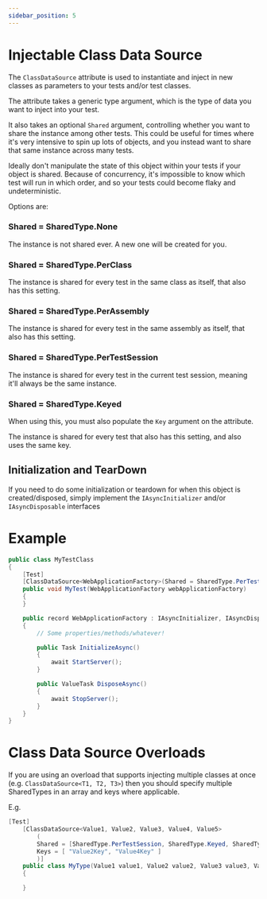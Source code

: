 ```yaml
---
sidebar_position: 5
---
```


# Injectable Class Data Source

The `ClassDataSource` attribute is used to instantiate and inject in new classes as parameters to your tests and/or test classes.

The attribute takes a generic type argument, which is the type of data you want to inject into your test.

It also takes an optional `Shared` argument, controlling whether you want to share the instance among other tests.
This could be useful for times where it's very intensive to spin up lots of objects, and you instead want to share that same instance across many tests.

Ideally don't manipulate the state of this object within your tests if your object is shared. Because of concurrency, it's impossible to know which test will run in which order, and so your tests could become flaky and undeterministic.

Options are:

### Shared = SharedType.None
The instance is not shared ever. A new one will be created for you.

### Shared = SharedType.PerClass
The instance is shared for every test in the same class as itself, that also has this setting.

### Shared = SharedType.PerAssembly
The instance is shared for every test in the same assembly as itself, that also has this setting.

### Shared = SharedType.PerTestSession
The instance is shared for every test in the current test session, meaning it'll always be the same instance.

### Shared = SharedType.Keyed
When using this, you must also populate the `Key` argument on the attribute.

The instance is shared for every test that also has this setting, and also uses the same key.

## Initialization and TearDown
If you need to do some initialization or teardown for when this object is created/disposed, simply implement the `IAsyncInitializer` and/or `IAsyncDisposable` interfaces

# Example

```csharp
public class MyTestClass
{
    [Test]
    [ClassDataSource<WebApplicationFactory>(Shared = SharedType.PerTestSession)]
    public void MyTest(WebApplicationFactory webApplicationFactory)
    {
    }

    public record WebApplicationFactory : IAsyncInitializer, IAsyncDisposable
    {
        // Some properties/methods/whatever!

        public Task InitializeAsync() 
        {
            await StartServer();
        }

        public ValueTask DisposeAsync() 
        {
            await StopServer();
        }
    }
}
```

# Class Data Source Overloads

If you are using an overload that supports injecting multiple classes at once (e.g. `ClassDataSource<T1, T2, T3>`) then you should specify multiple SharedTypes in an array and keys where applicable.

E.g.

```csharp
[Test]
    [ClassDataSource<Value1, Value2, Value3, Value4, Value5>
        (
        Shared = [SharedType.PerTestSession, SharedType.Keyed, SharedType.PerClass, SharedType.Keyed, SharedType.None],
        Keys = [ "Value2Key", "Value4Key" ]
        )]
    public class MyType(Value1 value1, Value2 value2, Value3 value3, Value4 value4, Value5 value5)
    {

    }
```
